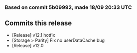 ### Based on commit 5b09992, made 18/09 20:33 UTC
## Commits this release
  - [Release] v12.1 hotfix
  - [Storage > Parity] Fix no userDataCache bug
  - [Release] v12.0